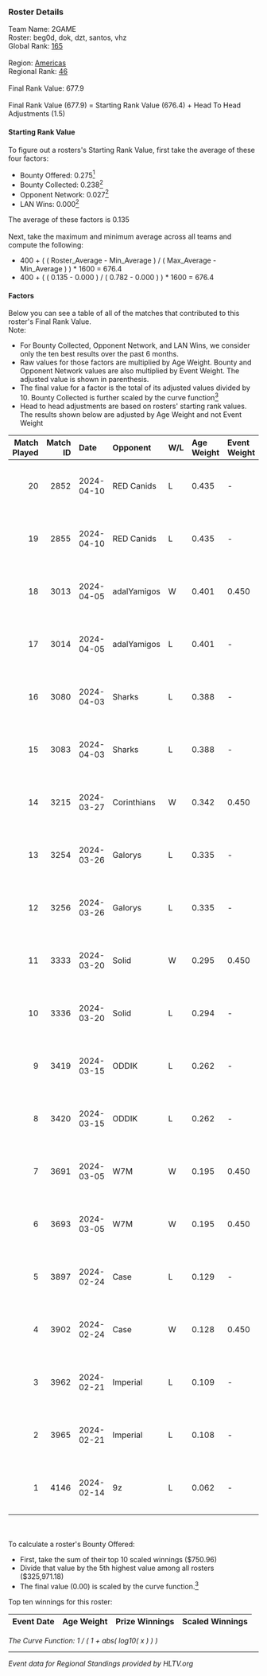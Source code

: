 ### Roster Details<br />
Team Name: 2GAME<br />
Roster: beg0d, dok, dzt, santos, vhz<br />
Global Rank: [165](../standings_global.md)<br />
<br />
Region: [Americas]( ../standings_americas.md)<br />
Regional Rank: [46]( ../standings_americas.md)<br />
<br />
Final Rank Value:  677.9<br />
<br />
Final Rank Value (677.9) = Starting Rank Value (676.4) + Head To Head Adjustments (1.5)<br />

#### Starting Rank Value<br />
To figure out a rosters's Starting Rank Value, first take the average of these four factors:<br />
- Bounty Offered: 0.275[<sup>1</sup>](#table2)
- Bounty Collected: 0.238[<sup>2</sup>](#table1)
- Opponent Network: 0.027[<sup>2</sup>](#table1)
- LAN Wins: 0.000[<sup>2</sup>](#table1)

The average of these factors is 0.135<br />
<br />
Next, take the maximum and minimum average across all teams and compute the following:<br />
- 400 + ( ( Roster_Average - Min_Average ) / ( Max_Average - Min_Average ) ) * 1600 = 676.4
- 400 + ( ( 0.135 - 0.000 ) / ( 0.782 - 0.000 ) ) * 1600 = 676.4


#### Factors<br />
Below you can see a table of all of the matches that contributed to this roster's Final Rank Value.<br />
Note:<br />

- For Bounty Collected, Opponent Network, and LAN Wins, we consider only the ten best results over the past 6 months.
- Raw values for those factors are multiplied by Age Weight. Bounty and Opponent Network values are also multiplied by Event Weight. The adjusted value is shown in parenthesis.
- The final value for a factor is the total of its adjusted values divided by 10. Bounty Collected is further scaled by the curve function[<sup>3</sup>](#curveFunction)
- Head to head adjustments are based on rosters' starting rank values. The results shown below are adjusted by Age Weight and not Event Weight
<span id="table1"></span><br />


| Match Played | Match ID | Date       | Opponent    | W/L | Age Weight | Event Weight | Bounty Collected | Opponent Network | LAN Wins  | H2H Adj. | Roster                       |
| -: | -: | :- | :- | :- | :- | :- | :- | :- | :- | -: | :- |
|           20 |     2852 | 2024-04-10 | RED Canids  | L   | 0.435      | -            | -                | -                | -         |    -1.71 | beg0d, dok, dzt, santos, vhz |
|           19 |     2855 | 2024-04-10 | RED Canids  | L   | 0.435      | -            | -                | -                | -         |    -1.74 | beg0d, dok, dzt, santos, vhz |
|           18 |     3013 | 2024-04-05 | adalYamigos | W   | 0.401      | 0.450        | 0.000 (0.000)    | 0.069 (0.012)    | 0 (0.000) |     5.41 | beg0d, dok, dzt, santos, vhz |
|           17 |     3014 | 2024-04-05 | adalYamigos | L   | 0.401      | -            | -                | -                | -         |    -7.39 | beg0d, dok, dzt, santos, vhz |
|           16 |     3080 | 2024-04-03 | Sharks      | L   | 0.388      | -            | -                | -                | -         |    -1.99 | beg0d, dok, dzt, santos, vhz |
|           15 |     3083 | 2024-04-03 | Sharks      | L   | 0.388      | -            | -                | -                | -         |    -2.03 | beg0d, dok, dzt, santos, vhz |
|           14 |     3215 | 2024-03-27 | Corinthians | W   | 0.342      | 0.450        | 0.000 (0.000)    | 0.036 (0.005)    | 0 (0.000) |     2.86 | beg0d, dok, dzt, santos, vhz |
|           13 |     3254 | 2024-03-26 | Galorys     | L   | 0.335      | -            | -                | -                | -         |    -2.62 | beg0d, dok, dzt, santos, vhz |
|           12 |     3256 | 2024-03-26 | Galorys     | L   | 0.335      | -            | -                | -                | -         |    -2.68 | beg0d, dok, dzt, santos, vhz |
|           11 |     3333 | 2024-03-20 | Solid       | W   | 0.295      | 0.450        | 0.026 (0.003)    | 0.863 (0.114)    | 0 (0.000) |     7.20 | beg0d, dok, dzt, santos, vhz |
|           10 |     3336 | 2024-03-20 | Solid       | L   | 0.294      | -            | -                | -                | -         |    -2.09 | beg0d, dok, dzt, santos, vhz |
|            9 |     3419 | 2024-03-15 | ODDIK       | L   | 0.262      | -            | -                | -                | -         |    -1.29 | beg0d, dok, dzt, santos, vhz |
|            8 |     3420 | 2024-03-15 | ODDIK       | L   | 0.262      | -            | -                | -                | -         |    -1.30 | beg0d, dok, dzt, santos, vhz |
|            7 |     3691 | 2024-03-05 | W7M         | W   | 0.195      | 0.450        | 0.007 (0.001)    | 0.554 (0.049)    | 0 (0.000) |     4.33 | beg0d, dok, dzt, santos, vhz |
|            6 |     3693 | 2024-03-05 | W7M         | W   | 0.195      | 0.450        | 0.007 (0.001)    | 0.554 (0.049)    | 0 (0.000) |     4.38 | beg0d, dok, dzt, santos, vhz |
|            5 |     3897 | 2024-02-24 | Case        | L   | 0.129      | -            | -                | -                | -         |    -0.76 | beg0d, dok, dzt, santos, vhz |
|            4 |     3902 | 2024-02-24 | Case        | W   | 0.128      | 0.450        | 0.029 (0.002)    | 0.750 (0.043)    | 0 (0.000) |     3.31 | beg0d, dok, dzt, santos, vhz |
|            3 |     3962 | 2024-02-21 | Imperial    | L   | 0.109      | -            | -                | -                | -         |    -0.14 | beg0d, dok, dzt, santos, vhz |
|            2 |     3965 | 2024-02-21 | Imperial    | L   | 0.108      | -            | -                | -                | -         |    -0.14 | beg0d, dok, dzt, santos, vhz |
|            1 |     4146 | 2024-02-14 | 9z          | L   | 0.062      | -            | -                | -                | -         |    -0.09 | beg0d, dok, dzt, santos, vhz |

<br />
<span id="table2"></span><br />
To calculate a roster's Bounty Offered:<br />

- First, take the sum of their top 10 scaled winnings ($750.96)
- Divide that value by the 5th highest value among all rosters ($325,971.18)
- The final value (0.00) is scaled by the curve function.[<sup>3</sup>](#curveFunction)

Top ten winnings for this roster:<br />

| Event Date | Age Weight | Prize Winnings | Scaled Winnings |
| :- | -: | :- | :- |


<span id="curveFunction"></span>_The Curve Function: 1 / ( 1 + abs( log10( x ) ) )_<br />

---
_Event data for Regional Standings provided by HLTV.org_<br />
